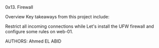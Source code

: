 0x13. Firewall

Overview
Key takeaways from this project include:

 Restrict all incoming connections while
Let's install the UFW firewall and configure some rules on web-01.

AUTHORS:
Ahmed EL ABID
